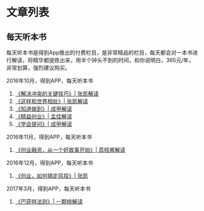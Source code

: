 文章列表
================

每天听本书
----------------

每天听本书是得到App推出的付费栏目，是非常精品的栏目，每天都会对一本书进行解读，将精华都提炼出来，用半个钟头不到的时间，和你说明白，365元/年，非常划算，强烈建议购买。

2016年10月，得到APP，每天听本书

1. [《解决冲突的关键技巧》| 张凯解读](changing-the-conversation-the-17.md)
2. [《这样和世界相处》| 张凯解读](a-challenge-to-manking.md)
3. [《知道做到》| 成甲解读](know-can-do.md)
4. [《精益创业》| 孟佳解读](the-lean-startup.md)
5. [《学会提问》| 成甲解读](asking-the-right-question.md)

2016年11月，得到APP，每天听本书

1. [《创业融资，从一个好故事开始》| 荔枝酱解读](the-six-secrets-of-raising-capital-an-insider-s-guide-for-entrepreneurs.md)

2016年12月，得到APP，每天听本书

1. [《创业，如何搞定风投》| 张凯](mastering-the-VC-game.md)

2017年3月，得到APP，每天听本书

1. [《巴菲特法则》| 一颗桃解读](warren-buffett.md)
